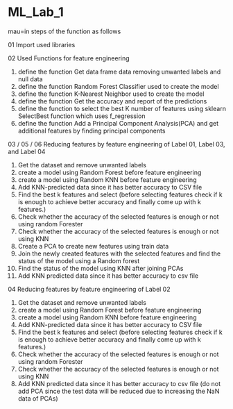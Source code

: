 # ML_Lab_1

mau=in steps of the function as follows

01 Import used libraries

02 Used Functions for feature engineering

  1. define the function Get data frame data removing unwanted labels and null data
  2. define the function Random Forest Classifier used to create the model
  3. define the function K-Nearest Neighbor used to create the model
  4. define the function Get the accuracy and report of the predictions
  5. define the function to select the best K number of features using sklearn SelectBest function which uses f_regression
  6. define the function Add a Principal Component Analysis(PCA) and get additional features by finding principal components

03 / 05 / 06 Reducing features by feature engineering of Label 01, Label 03, and Label 04

  1. Get the dataset and remove unwanted labels
  2. create a model using Random Forest before feature engineering
  3. create a model using Random KNN before feature engineering
  4. Add KNN-predicted data since it has better accuracy to CSV file
  5. Find the best k features and select
     (before selecting features check if k is enough to achieve better accuracy and finally come up with k features.)
  6. Check whether the accuracy of the selected features is enough or not using random Forester
  7. Check whether the accuracy of the selected features is enough or not using KNN
  8. Create a PCA to create new features using train data
  9. Join the newly created features with the selected features and find the status of the model using a Random forest
  10. Find the status of the model using KNN after joining PCAs
  11. Add KNN predicted data since it has better accuracy to csv file

04 Reducing features by feature engineering of Label 02

  1. Get the dataset and remove unwanted labels
  2. create a model using Random Forest before feature engineering
  3. create a model using Random KNN before feature engineering
  4. Add KNN-predicted data since it has better accuracy to CSV file
  5. Find the best k features and select
     (before selecting features check if k is enough to achieve better accuracy and finally come up with k features.)
  6. Check whether the accuracy of the selected features is enough or not using random Forester
  7. Check whether the accuracy of the selected features is enough or not using KNN
  8. Add KNN predicted data since it has better accuracy to csv file
    (do not add PCA since the test data will be reduced due to increasing the NaN data of PCAs)
